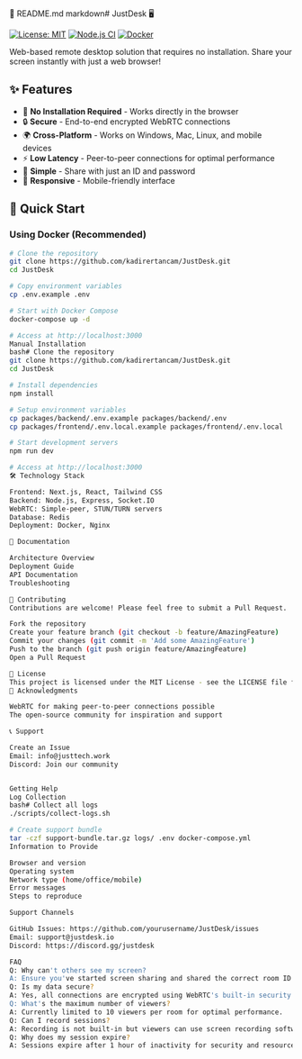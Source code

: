 📄 README.md
markdown# JustDesk 🖥️

[![License: MIT](https://img.shields.io/badge/License-MIT-yellow.svg)](https://opensource.org/licenses/MIT)
[![Node.js CI](https://github.com/yourusername/JustDesk/actions/workflows/ci.yml/badge.svg)](https://github.com/yourusername/JustDesk/actions/workflows/ci.yml)
[![Docker](https://img.shields.io/badge/docker-%230db7ed.svg?style=flat&logo=docker&logoColor=white)](https://hub.docker.com/r/yourusername/justdesk)

Web-based remote desktop solution that requires no installation. Share your screen instantly with just a web browser!

## ✨ Features

- 🚀 **No Installation Required** - Works directly in the browser
- 🔒 **Secure** - End-to-end encrypted WebRTC connections
- 🌍 **Cross-Platform** - Works on Windows, Mac, Linux, and mobile devices
- ⚡ **Low Latency** - Peer-to-peer connections for optimal performance
- 🎯 **Simple** - Share with just an ID and password
- 📱 **Responsive** - Mobile-friendly interface

## 🚀 Quick Start

### Using Docker (Recommended)

```bash
# Clone the repository
git clone https://github.com/kadirertancam/JustDesk.git
cd JustDesk

# Copy environment variables
cp .env.example .env

# Start with Docker Compose
docker-compose up -d

# Access at http://localhost:3000
Manual Installation
bash# Clone the repository
git clone https://github.com/kadirertancam/JustDesk.git
cd JustDesk

# Install dependencies
npm install

# Setup environment variables
cp packages/backend/.env.example packages/backend/.env
cp packages/frontend/.env.local.example packages/frontend/.env.local

# Start development servers
npm run dev

# Access at http://localhost:3000
🛠️ Technology Stack

Frontend: Next.js, React, Tailwind CSS
Backend: Node.js, Express, Socket.IO
WebRTC: Simple-peer, STUN/TURN servers
Database: Redis
Deployment: Docker, Nginx

📖 Documentation

Architecture Overview
Deployment Guide
API Documentation
Troubleshooting

🤝 Contributing
Contributions are welcome! Please feel free to submit a Pull Request.

Fork the repository
Create your feature branch (git checkout -b feature/AmazingFeature)
Commit your changes (git commit -m 'Add some AmazingFeature')
Push to the branch (git push origin feature/AmazingFeature)
Open a Pull Request

📝 License
This project is licensed under the MIT License - see the LICENSE file for details.
🙏 Acknowledgments

WebRTC for making peer-to-peer connections possible
The open-source community for inspiration and support

📞 Support

Create an Issue
Email: info@justtech.work
Discord: Join our community


Getting Help
Log Collection
bash# Collect all logs
./scripts/collect-logs.sh

# Create support bundle
tar -czf support-bundle.tar.gz logs/ .env docker-compose.yml
Information to Provide

Browser and version
Operating system
Network type (home/office/mobile)
Error messages
Steps to reproduce

Support Channels

GitHub Issues: https://github.com/yourusername/JustDesk/issues
Email: support@justdesk.io
Discord: https://discord.gg/justdesk

FAQ
Q: Why can't others see my screen?
A: Ensure you've started screen sharing and shared the correct room ID and password.
Q: Is my data secure?
A: Yes, all connections are encrypted using WebRTC's built-in security features.
Q: What's the maximum number of viewers?
A: Currently limited to 10 viewers per room for optimal performance.
Q: Can I record sessions?
A: Recording is not built-in but viewers can use screen recording software.
Q: Why does my session expire?
A: Sessions expire after 1 hour of inactivity for security and resource management.